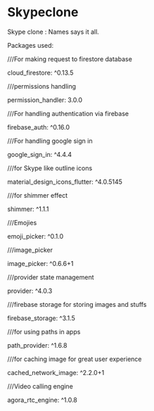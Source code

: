 # Skypeclone

Skype clone : Names says it all.

Packages used:

  ///For making request to firestore database

  cloud_firestore: ^0.13.5

  ///permissions handling
  
  permission_handler: 3.0.0

  ///For handling authentication via firebase
  
  firebase_auth: ^0.16.0

  ///For handling google sign in
  
  google_sign_in: ^4.4.4

  ///for Skype like outline icons
  
  material_design_icons_flutter: ^4.0.5145

  ///for shimmer effect
  
  shimmer: ^1.1.1

  ///Emojies
  
  emoji_picker: ^0.1.0

  ///image_picker
  
  image_picker: ^0.6.6+1

  ///provider state management
  
  provider: ^4.0.3

  ///firebase storage for storing images and stuffs
  
  firebase_storage: ^3.1.5

  ///for using paths in apps
  
  path_provider: ^1.6.8

  ///for caching image for great user experience
  
  cached_network_image: ^2.2.0+1

  ///Video calling engine
  
  agora_rtc_engine: ^1.0.8

